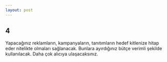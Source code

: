 ```yaml
---
layout: post
---
```


## 4

Yapacağınız reklamların, kampanyaların, tanıtımların hedef kitlenize hitap eder nitelikte olmaları sağlanacak. Bunlara ayırdığınız bütçe verimli şekilde kullanılacak. Daha çok alıcıya ulaşacaksınız.